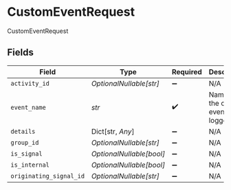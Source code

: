 # CustomEventRequest

CustomEventRequest


## Fields

| Field                                  | Type                                   | Required                               | Description                            |
| -------------------------------------- | -------------------------------------- | -------------------------------------- | -------------------------------------- |
| `activity_id`                          | *OptionalNullable[str]*                | :heavy_minus_sign:                     | N/A                                    |
| `event_name`                           | *str*                                  | :heavy_check_mark:                     | Name of the custom event being logged. |
| `details`                              | Dict[str, *Any*]                       | :heavy_minus_sign:                     | N/A                                    |
| `group_id`                             | *OptionalNullable[str]*                | :heavy_minus_sign:                     | N/A                                    |
| `is_signal`                            | *OptionalNullable[bool]*               | :heavy_minus_sign:                     | N/A                                    |
| `is_internal`                          | *OptionalNullable[bool]*               | :heavy_minus_sign:                     | N/A                                    |
| `originating_signal_id`                | *OptionalNullable[str]*                | :heavy_minus_sign:                     | N/A                                    |